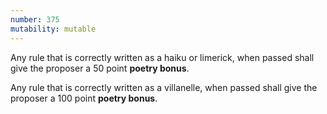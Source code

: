 ```yaml
---
number: 375
mutability: mutable
---
```


Any rule that is correctly written as a haiku or limerick, when passed shall give the proposer a 50 point **poetry bonus**.

Any rule that is correctly written as a villanelle, when passed shall give the proposer a 100 point **poetry bonus**.
